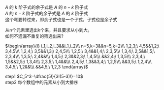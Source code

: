  $A$ 的 $k$ 阶子式的余子式是 $A$ 的 $n-k$ 阶子式  
 $A$ 的 $n-k$ 阶子式的余子式是 $A$ 的 $k$ 阶子式  
这个弯要转过来，即余子式也是一个子式，子式也是余子式  
  
从n个元素里选出k个来，并且要求从小到大，  
如何不遗漏不重复的筛选出来?  
  
 $\begin{array}{l}  
i_1,i_2,i_3&&i_1,i_2\\\  
n=5,k=3&&n=5,k=2\\\  
1,2,3;\ 4,5&&1,2;\ 3,4,5\\\  
1,2,4;\ 3,5&&1,3;\ 2,4,5\\\  
1,2,5;\ 3,4&&1,4;\ 2,3,5\\\  
1,3,4;\ 2,5&&1,5;\ 2,3,4\\\  
1,3,5;\ 2,4&&\\\  
1,4,5;\ 2,3&&2,3;\ 1,4,5\\\  
&&2,4;\ 1,3,5\\\  
2,3,4;\ 1,5&&2,5;\ 1,3,4\\\  
2,3,5;\ 1,4&&\\\  
2,4,5;\ 1,3&&3,4;\ 1,2,5\\\  
&&3,5;\ 1,2,4\\\  
3,4,5;\ 1,2&&\\\  
&&4,5;\ 1,2,3  
\end{array}$   
  
step1  $C_5^3=\dfrac{5!}{3!(5-3)!}=10$   
step2 每个数组中的元素从小到大排序  
